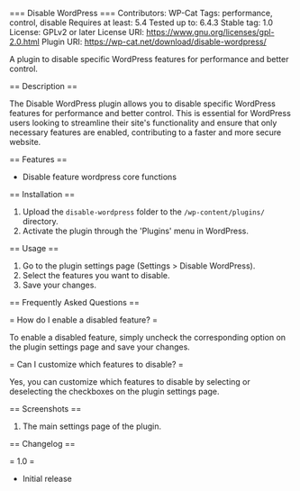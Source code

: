 === Disable WordPress ===
Contributors: WP-Cat
Tags: performance, control, disable
Requires at least: 5.4
Tested up to: 6.4.3
Stable tag: 1.0
License: GPLv2 or later
License URI: https://www.gnu.org/licenses/gpl-2.0.html
Plugin URI: https://wp-cat.net/download/disable-wordpress/

A plugin to disable specific WordPress features for performance and better control.

== Description ==

The Disable WordPress plugin allows you to disable specific WordPress features for performance and better control. This is essential for WordPress users looking to streamline their site's functionality and ensure that only necessary features are enabled, contributing to a faster and more secure website.

== Features ==

- Disable feature wordpress core functions

== Installation ==

1. Upload the `disable-wordpress` folder to the `/wp-content/plugins/` directory.
2. Activate the plugin through the 'Plugins' menu in WordPress.

== Usage ==

1. Go to the plugin settings page (Settings > Disable WordPress).
2. Select the features you want to disable.
3. Save your changes.

== Frequently Asked Questions ==

= How do I enable a disabled feature? =

To enable a disabled feature, simply uncheck the corresponding option on the plugin settings page and save your changes.

= Can I customize which features to disable? =

Yes, you can customize which features to disable by selecting or deselecting the checkboxes on the plugin settings page.

== Screenshots ==

1. The main settings page of the plugin.

== Changelog ==

= 1.0 =
- Initial release
